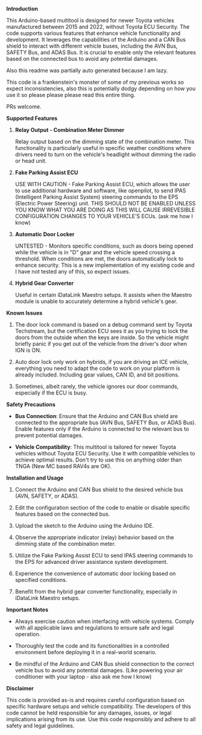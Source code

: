 **Introduction**

This Arduino-based multitool is designed for newer Toyota vehicles manufactured between 2015 and 2022, without Toyota ECU Security. The code supports various features that enhance vehicle functionality and development. It leverages the capabilities of the Arduino and a CAN Bus shield to interact with different vehicle buses, including the AVN Bus, SAFETY Bus, and ADAS Bus. It is crucial to enable only the relevant features based on the connected bus to avoid any potential damages.

Also this readme was partially auto generated because I am lazy.

This code is a frankenstein's monster of some of my previous works so expect inconsistencies, also this is potentially dodgy depending on how you use it so please please please read this entire thing.

PRs welcome.

**Supported Features**

1. **Relay Output - Combination Meter Dimmer**

   Relay output based on the dimming state of the combination meter. This functionality is particularly useful in specific weather conditions where drivers need to turn on the vehicle's headlight without dimming the radio or head unit.

2. **Fake Parking Assist ECU**

   USE WITH CAUTION - Fake Parking Assist ECU, which allows the user to use additional hardware and software, like openpilot, to send IPAS (Intelligent Parking Assist System) steering commands to the EPS (Electric Power Steering) unit. THIS SHOULD NOT BE ENABLED UNLESS YOU KNOW WHAT YOU ARE DOING AS THIS WILL CAUSE IRREVESIBLE CONFIGURATION CHANGES TO YOUR VEHICLE'S ECUs. (ask me how I know)

3. **Automatic Door Locker**

   UNTESTED - Monitors specific conditions, such as doors being opened while the vehicle is in "D" gear and the vehicle speed crossing a threshold. When conditions are met, the doors automatically lock to enhance security. This is a new implementation of my existing code and I have not tested any of this, so expect issues.

4. **Hybrid Gear Converter**

   Useful in certain iDataLink Maestro setups. It assists when the Maestro module is unable to accurately determine a hybrid vehicle's gear.

**Known Issues**

1. The door lock command is based on a debug command sent by Toyota Techstream, but the certification ECU sees it as you trying to lock the doors from the outside when the keys are inside. So the vehicle might briefly panic if you get out of the vehicle from the driver's door when IGN is ON.

2. Auto door lock only work on hybrids, if you are driving an ICE vehicle, everything you need to adapt the code to work on your platform is already included. Including gear values, CAN ID, and bit positions.

3. Sometimes, albeit rarely, the vehicle ignores our door commands, especially if the ECU is busy.

**Safety Precautions**

- **Bus Connection**: Ensure that the Arduino and CAN Bus shield are connected to the appropriate bus (AVN Bus, SAFETY Bus, or ADAS Bus). Enable features only if the Arduino is connected to the relevant bus to prevent potential damages.

- **Vehicle Compatibility**: This multitool is tailored for newer Toyota vehicles without Toyota ECU Security. Use it with compatible vehicles to achieve optimal results. Don't try to use this on anything older than TNGA (New MC based RAV4s are OK).

**Installation and Usage**

1. Connect the Arduino and CAN Bus shield to the desired vehicle bus (AVN, SAFETY, or ADAS).

2. Edit the configuration section of the code to enable or disable specific features based on the connected bus.

3. Upload the sketch to the Arduino using the Arduino IDE.

4. Observe the appropriate indicator (relay) behavior based on the dimming state of the combination meter.

5. Utilize the Fake Parking Assist ECU to send IPAS steering commands to the EPS for advanced driver assistance system development.

6. Experience the convenience of automatic door locking based on specified conditions.

7. Benefit from the hybrid gear converter functionality, especially in iDataLink Maestro setups.

**Important Notes**

- Always exercise caution when interfacing with vehicle systems. Comply with all applicable laws and regulations to ensure safe and legal operation.

- Thoroughly test the code and its functionalities in a controlled environment before deploying it in a real-world scenario.

- Be mindful of the Arduino and CAN Bus shield connection to the correct vehicle bus to avoid any potential damages. (Like powering your air conditioner with your laptop - also ask me how I know)

**Disclaimer**

This code is provided as-is and requires careful configuration based on specific hardware setups and vehicle compatibility. The developers of this code cannot be held responsible for any damages, issues, or legal implications arising from its use. Use this code responsibly and adhere to all safety and legal guidelines.
